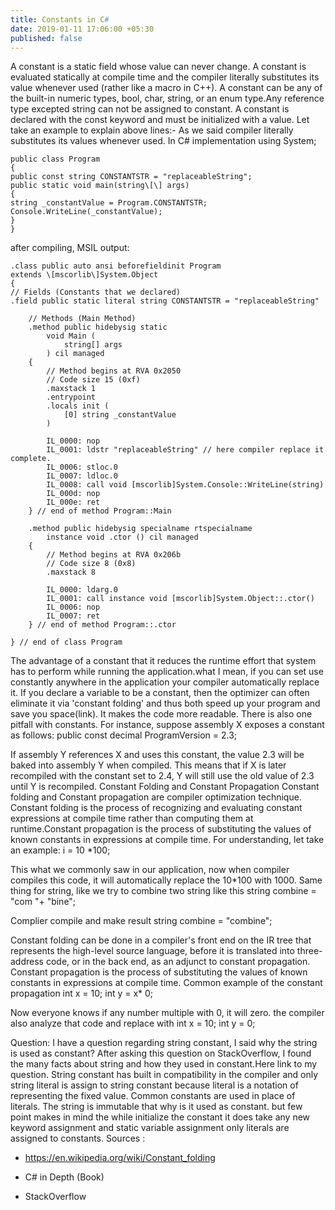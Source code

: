 ```yaml
---
title: Constants in C#
date: 2019-01-11 17:06:00 +05:30
published: false
---
```


A constant is a static field whose value can never change. A constant is evaluated statically at compile time and the compiler literally substitutes its value whenever used (rather like a macro in C\+\+). A constant can be any of the built-in numeric types, bool, char, string, or an enum type.Any reference type excepted string can not be assigned to constant. A constant is declared with the const keyword and must be initialized with a value. Let take an example to explain above lines:-
As we said compiler literally substitutes its values whenever used.
In C# implementation
using System;
```
public class Program
{
public const string CONSTANTSTR = "replaceableString";
public static void main(string\[\] args)
{
string _constantValue = Program.CONSTANTSTR;
Console.WriteLine(_constantValue);
}
}
```
after compiling, MSIL output:
```
.class public auto ansi beforefieldinit Program
extends \[mscorlib\]System.Object
{
// Fields (Constants that we declared)
.field public static literal string CONSTANTSTR = "replaceableString"

    // Methods (Main Method)
    .method public hidebysig static 
        void Main (
            string[] args
        ) cil managed 
    {
        // Method begins at RVA 0x2050
        // Code size 15 (0xf)
        .maxstack 1
        .entrypoint
        .locals init (
            [0] string _constantValue
        )
    
        IL_0000: nop
        IL_0001: ldstr "replaceableString" // here compiler replace it complete.
        IL_0006: stloc.0
        IL_0007: ldloc.0
        IL_0008: call void [mscorlib]System.Console::WriteLine(string)
        IL_000d: nop
        IL_000e: ret
    } // end of method Program::Main
    
    .method public hidebysig specialname rtspecialname 
        instance void .ctor () cil managed 
    {
        // Method begins at RVA 0x206b
        // Code size 8 (0x8)
        .maxstack 8
    
        IL_0000: ldarg.0
        IL_0001: call instance void [mscorlib]System.Object::.ctor()
        IL_0006: nop
        IL_0007: ret
    } // end of method Program::.ctor

} // end of class Program
```
The advantage of a constant that it reduces the runtime effort that system has to perform while running the application.what I mean, if you can set use constantly anywhere in the application your compiler automatically replace it. If you declare a variable to be a constant, then the optimizer can often eliminate it via 'constant folding' and thus both speed up your program and save you space(link). It makes the code more readable.
There is also one pitfall with constants. For instance, suppose assembly X exposes a constant as follows:
public const decimal ProgramVersion = 2.3;

If assembly Y references X and uses this constant, the value 2.3 will be baked into assembly Y when compiled. This means that if X is later recompiled with the constant set to 2.4, Y will still use the old value of 2.3 until Y is recompiled.
Constant Folding and Constant Propagation
Constant folding and Constant propagation are compiler optimization technique. Constant folding is the process of recognizing and evaluating constant expressions at compile time rather than computing them at runtime.Constant propagation is the process of substituting the values of known constants in expressions at compile time.
For understanding, let take an example:
i = 10 \*100;

This what we commonly saw in our application, now when compiler compiles this code, it will automatically replace the 10\*100 with 1000.
Same thing for string, like we try to combine two string like this
string combine = "com "\+ "bine";

Complier compile and make result
string combine = "combine";

Constant folding can be done in a compiler's front end on the IR tree that represents the high-level source language, before it is translated into three-address code, or in the back end, as an adjunct to constant propagation.
Constant propagation is the process of substituting the values of known constants in expressions at compile time.
Common example of the constant propagation
int x = 10;
int y = x\* 0;

Now everyone knows if any number multiple with 0, it will zero. the compiler also analyze that code and replace with
int x = 10;
int y = 0;

Question:
I have a  question regarding string constant, I said why the string is used as constant?
After asking this question on StackOverflow, I found the many facts about string and how they used in constant.Here link to my question. String constant has built in compatibility in the compiler and only string literal is assign to string constant because literal is a notation of representing the fixed value. Common constants are used in place of literals. The string is immutable that why is it used as constant. but few point makes in mind the while initialize the constant it does take any new keyword assignment and static variable assignment only literals are assigned to constants.
Sources :

* https://en.wikipedia.org/wiki/Constant_folding

* C# in Depth (Book)

* StackOverflow